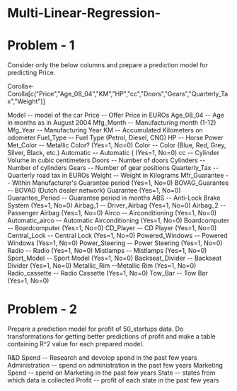 # Multi-Linear-Regression-

# Problem - 1
Consider only the below columns and prepare a prediction model for predicting Price.

Corolla<-Corolla[c("Price","Age_08_04","KM","HP","cc","Doors","Gears","Quarterly_Tax","Weight")]

Model -- model of the car Price -- Offer Price in EUROs Age_08_04 -- Age in months as in August 2004 Mfg_Month -- Manufacturing month (1-12) Mfg_Year -- Manufacturing Year KM -- Accumulated Kilometers on odometer Fuel_Type -- Fuel Type (Petrol, Diesel, CNG) HP -- Horse Power Met_Color -- Metallic Color? (Yes=1, No=0) Color -- Color (Blue, Red, Grey, Silver, Black, etc.) Automatic -- Automatic ( (Yes=1, No=0) cc -- Cylinder Volume in cubic centimeters Doors -- Number of doors Cylinders -- Number of cylinders Gears -- Number of gear positions Quarterly_Tax -- Quarterly road tax in EUROs Weight -- Weight in Kilograms Mfr_Guarantee -- Within Manufacturer's Guarantee period (Yes=1, No=0) BOVAG_Guarantee -- BOVAG (Dutch dealer network) Guarantee (Yes=1, No=0) Guarantee_Period -- Guarantee period in months ABS -- Anti-Lock Brake System (Yes=1, No=0) Airbag_1 -- Driver_Airbag (Yes=1, No=0) Airbag_2 -- Passenger Airbag (Yes=1, No=0) Airco -- Airconditioning (Yes=1, No=0) Automatic_airco -- Automatic Airconditioning (Yes=1, No=0) Boardcomputer -- Boardcomputer (Yes=1, No=0) CD_Player -- CD Player (Yes=1, No=0) Central_Lock -- Central Lock (Yes=1, No=0) Powered_Windows -- Powered Windows (Yes=1, No=0) Power_Steering -- Power Steering (Yes=1, No=0) Radio -- Radio (Yes=1, No=0) Mistlamps -- Mistlamps (Yes=1, No=0) Sport_Model -- Sport Model (Yes=1, No=0) Backseat_Divider -- Backseat Divider (Yes=1, No=0) Metallic_Rim --Metallic Rim (Yes=1, No=0) Radio_cassette -- Radio Cassette (Yes=1, No=0) Tow_Bar -- Tow Bar (Yes=1, No=0)

# Problem - 2
Prepare a prediction model for profit of 50_startups data. Do transformations for getting better predictions of profit and make a table containing R^2 value for each prepared model.

R&D Spend -- Research and devolop spend in the past few years Administration -- spend on administration in the past few years Marketing Spend -- spend on Marketing in the past few years State -- states from which data is collected Profit -- profit of each state in the past few years
